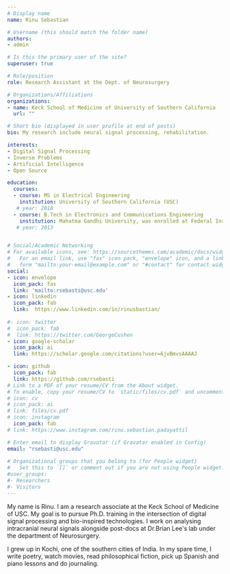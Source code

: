 ```yaml
---
# Display name
name: Rinu Sebastian

# Username (this should match the folder name)
authors:
- admin

# Is this the primary user of the site?
superuser: true

# Role/position
role: Research Assistant at the Dept. of Neurosurgery 

# Organizations/Affiliations
organizations:
- name: Keck School of Medicine of University of Southern California
  url: ""

# Short bio (displayed in user profile at end of posts)
bio: My research include neural signal processing, rehabilitation.

interests:
- Digital Signal Processing
- Inverse Problems
- Artificial Intelligence 
- Open Source

education:
  courses:
  - course: MS in Electrical Engineering
    institution: University of Southern California (USC)
   # year: 2018
  - course: B.Tech in Electronics and Communications Engineering
    institution: Mahatma Gandhi University, was enrolled at Federal Institute of Science and Technology (FISAT)
   # year: 2013


# Social/Academic Networking
# For available icons, see: https://sourcethemes.com/academic/docs/widgets/#icons
#   For an email link, use "fas" icon pack, "envelope" icon, and a link in the
#   form "mailto:your-email@example.com" or "#contact" for contact widget.
social:
- icon: envelope
  icon_pack: fas
  link: 'mailto:rsebasti@usc.edu'
- icon: linkedin
  icon_pack: fab
  link:  https://www.linkedin.com/in/rinusbastian/  
  
#- icon: twitter
#  icon_pack: fab
#  link: https://twitter.com/GeorgeCushen
- icon: google-scholar
  icon_pack: ai
  link: https://scholar.google.com/citations?user=6jvBmvsAAAAJ

- icon: github
  icon_pack: fab
  link: https://github.com/rsebasti
# Link to a PDF of your resume/CV from the About widget.
# To enable, copy your resume/CV to `static/files/cv.pdf` and uncomment the lines below.  
# icon: cv
# icon_pack: ai
# link: files/cv.pdf
# icon: instagram
  icon_pack: fab
# link: https://www.instagram.com/rinu.sebastian.padayattil

# Enter email to display Gravatar (if Gravatar enabled in Config)
email: "rsebasti@usc.edu"
  
# Organizational groups that you belong to (for People widget)
#   Set this to `[]` or comment out if you are not using People widget.  
#user_groups:
#- Researchers
#- Visitors
---
```

My name is Rinu. I am a research associate at the Keck School of Medicine of USC. My goal is to pursue Ph.D. training in the intersection of digital signal processing and bio-inspired technologies. 
I work on analysing intracranial neural signals alongside post-docs at Dr.Brian Lee's lab under the department of Neurosurgery.

I grew up in Kochi, one of the southern cities of India. In my spare time, I write poetry, watch movies, read philosophical fiction, pick up Spanish and piano lessons and do journaling.